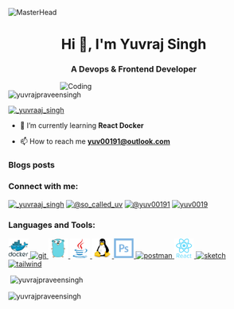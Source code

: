 ![MasterHead ](https://i.pinimg.com/originals/a3/e1/38/a3e138013926322df1a75d39039c52e0.png)
<h1 align="center">Hi 👋, I'm Yuvraj Singh</h1>
<h3 align="center">A Devops & Frontend Developer</h3>
<img align="right" alt="Coding" width="400" src="https://cdn.thenewstack.io/media/2014/04/Orchestrate.png">


<p align="left"> <img src="https://komarev.com/ghpvc/?username=yuvrajpraveensingh&label=Profile%20views&color=0e75b6&style=flat" alt="yuvrajpraveensingh" /> </p>

<p align="left"> <a href="https://twitter.com/_yuvraaj_singh" target="blank"><img src="https://img.shields.io/twitter/follow/_yuvraaj_singh?logo=twitter&style=for-the-badge" alt="_yuvraaj_singh" /></a> </p>


- 🌱 I’m currently learning **React Docker** 

- 📫 How to reach me **yuv00191@outlook.com**

### Blogs posts
<!-- BLOG-POST-LIST:START -->
<!-- BLOG-POST-LIST:END -->

<h3 align="left">Connect with me:</h3>
<p align="left">
<a href="https://twitter.com/_yuvraaj_singh" target="blank"><img align="center" src="https://raw.githubusercontent.com/rahuldkjain/github-profile-readme-generator/master/src/images/icons/Social/twitter.svg" alt="_yuvraaj_singh" height="30" width="40" /></a>
<a href="https://instagram.com/@so_called_uv" target="blank"><img align="center" src="https://raw.githubusercontent.com/rahuldkjain/github-profile-readme-generator/master/src/images/icons/Social/instagram.svg" alt="@so_called_uv" height="30" width="40" /></a>
<a href="https://medium.com/@yuv00191" target="blank"><img align="center" src="https://raw.githubusercontent.com/rahuldkjain/github-profile-readme-generator/master/src/images/icons/Social/medium.svg" alt="@yuv00191" height="30" width="40" /></a>
<a href="https://www.leetcode.com/yuv0019" target="blank"><img align="center" src="https://raw.githubusercontent.com/rahuldkjain/github-profile-readme-generator/master/src/images/icons/Social/leet-code.svg" alt="yuv0019" height="30" width="40" /></a>
</p>

<h3 align="left">Languages and Tools:</h3>
<p align="left"> <a href="https://www.docker.com/" target="_blank" rel="noreferrer"> <img src="https://raw.githubusercontent.com/devicons/devicon/master/icons/docker/docker-original-wordmark.svg" alt="docker" width="40" height="40"/> </a> <a href="https://git-scm.com/" target="_blank" rel="noreferrer"> <img src="https://www.vectorlogo.zone/logos/git-scm/git-scm-icon.svg" alt="git" width="40" height="40"/> </a> <a href="https://golang.org" target="_blank" rel="noreferrer"> <img src="https://raw.githubusercontent.com/devicons/devicon/master/icons/go/go-original.svg" alt="go" width="40" height="40"/> </a> <a href="https://www.java.com" target="_blank" rel="noreferrer"> <img src="https://raw.githubusercontent.com/devicons/devicon/master/icons/java/java-original.svg" alt="java" width="40" height="40"/> </a> <a href="https://www.linux.org/" target="_blank" rel="noreferrer"> <img src="https://raw.githubusercontent.com/devicons/devicon/master/icons/linux/linux-original.svg" alt="linux" width="40" height="40"/> </a> <a href="https://www.photoshop.com/en" target="_blank" rel="noreferrer"> <img src="https://raw.githubusercontent.com/devicons/devicon/master/icons/photoshop/photoshop-line.svg" alt="photoshop" width="40" height="40"/> </a> <a href="https://postman.com" target="_blank" rel="noreferrer"> <img src="https://www.vectorlogo.zone/logos/getpostman/getpostman-icon.svg" alt="postman" width="40" height="40"/> </a> <a href="https://reactjs.org/" target="_blank" rel="noreferrer"> <img src="https://raw.githubusercontent.com/devicons/devicon/master/icons/react/react-original-wordmark.svg" alt="react" width="40" height="40"/> </a> <a href="https://www.sketch.com/" target="_blank" rel="noreferrer"> <img src="https://www.vectorlogo.zone/logos/sketchapp/sketchapp-icon.svg" alt="sketch" width="40" height="40"/> </a> <a href="https://tailwindcss.com/" target="_blank" rel="noreferrer"> <img src="https://www.vectorlogo.zone/logos/tailwindcss/tailwindcss-icon.svg" alt="tailwind" width="40" height="40"/> </a> </p>

<p>&nbsp;<img align="center" src="https://github-readme-stats.vercel.app/api?username=yuvrajpraveensingh&show_icons=true&locale=en" alt="yuvrajpraveensingh" /></p>

<p><img align="center" src="https://github-readme-streak-stats.herokuapp.com/?user=yuvrajpraveensingh&" alt="yuvrajpraveensingh" /></p>
